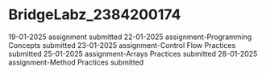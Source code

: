 # BridgeLabz_2384200174

19-01-2025 assignment submitted
22-01-2025 assignment-Programming Concepts submitted
23-01-2025 assignment-Control Flow Practices submitted
25-01-2025 assignment-Arrays Practices submitted
28-01-2025 assignment-Method Practices submitted
